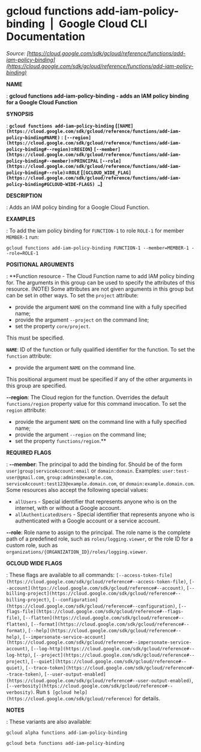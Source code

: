 # gcloud functions add-iam-policy-binding  |  Google Cloud CLI Documentation

*Source: [https://cloud.google.com/sdk/gcloud/reference/functions/add-iam-policy-binding](https://cloud.google.com/sdk/gcloud/reference/functions/add-iam-policy-binding)*

**NAME**

: **gcloud functions add-iam-policy-binding - adds an IAM policy binding for a Google Cloud Function**

**SYNOPSIS**

: **`gcloud functions add-iam-policy-binding` (`[NAME](https://cloud.google.com/sdk/gcloud/reference/functions/add-iam-policy-binding#NAME)` : `[--region](https://cloud.google.com/sdk/gcloud/reference/functions/add-iam-policy-binding#--region)`=`REGION`) `[--member](https://cloud.google.com/sdk/gcloud/reference/functions/add-iam-policy-binding#--member)`=`PRINCIPAL` `[--role](https://cloud.google.com/sdk/gcloud/reference/functions/add-iam-policy-binding#--role)`=`ROLE` [`[GCLOUD_WIDE_FLAG](https://cloud.google.com/sdk/gcloud/reference/functions/add-iam-policy-binding#GCLOUD-WIDE-FLAGS) …`]**

**DESCRIPTION**

: Adds an IAM policy binding for a Google Cloud Function.

**EXAMPLES**

: To add the iam policy binding for `FUNCTION-1` to role
`ROLE-1` for member `MEMBER-1` run:

```
gcloud functions add-iam-policy-binding FUNCTION-1 --member=MEMBER-1 --role=ROLE-1
```

**POSITIONAL ARGUMENTS**

: **Function resource - The Cloud Function name to add IAM policy binding for. The
arguments in this group can be used to specify the attributes of this resource.
(NOTE) Some attributes are not given arguments in this group but can be set in
other ways.
To set the `project` attribute:

- provide the argument `NAME` on the command line with a fully
specified name;
- provide the argument `--project` on the command line;
- set the property `core/project`.

This must be specified.

**`NAME`**:
ID of the function or fully qualified identifier for the function.
To set the `function` attribute:

- provide the argument `NAME` on the command line.

This positional argument must be specified if any of the other arguments in this
group are specified.

**--region**:
The Cloud region for the function. Overrides the default
`functions/region` property value for this command invocation.
To set the `region` attribute:

- provide the argument `NAME` on the command line with a fully
specified name;
- provide the argument `--region` on the command line;
- set the property `functions/region`.**

**REQUIRED FLAGS**

: **--member**:
The principal to add the binding for. Should be of the form
`user|group|serviceAccount:email` or `domain:domain`.
Examples: `user:test-user@gmail.com`,
`group:admins@example.com`,
`serviceAccount:test123@example.domain.com`, or
`domain:example.domain.com`.
Some resources also accept the following special values:

- `allUsers` - Special identifier that represents anyone who is on the
internet, with or without a Google account.
- `allAuthenticatedUsers` - Special identifier that represents anyone
who is authenticated with a Google account or a service account.

**--role**:
Role name to assign to the principal. The role name is the complete path of a
predefined role, such as `roles/logging.viewer`, or the role ID for a
custom role, such as
`organizations/{ORGANIZATION_ID}/roles/logging.viewer`.

**GCLOUD WIDE FLAGS**

: These flags are available to all commands: `[--access-token-file](https://cloud.google.com/sdk/gcloud/reference#--access-token-file)`,
`[--account](https://cloud.google.com/sdk/gcloud/reference#--account)`, `[--billing-project](https://cloud.google.com/sdk/gcloud/reference#--billing-project)`,
`[--configuration](https://cloud.google.com/sdk/gcloud/reference#--configuration)`,
`[--flags-file](https://cloud.google.com/sdk/gcloud/reference#--flags-file)`,
`[--flatten](https://cloud.google.com/sdk/gcloud/reference#--flatten)`, `[--format](https://cloud.google.com/sdk/gcloud/reference#--format)`, `[--help](https://cloud.google.com/sdk/gcloud/reference#--help)`, `[--impersonate-service-account](https://cloud.google.com/sdk/gcloud/reference#--impersonate-service-account)`,
`[--log-http](https://cloud.google.com/sdk/gcloud/reference#--log-http)`,
`[--project](https://cloud.google.com/sdk/gcloud/reference#--project)`, `[--quiet](https://cloud.google.com/sdk/gcloud/reference#--quiet)`, `[--trace-token](https://cloud.google.com/sdk/gcloud/reference#--trace-token)`, `[--user-output-enabled](https://cloud.google.com/sdk/gcloud/reference#--user-output-enabled)`,
`[--verbosity](https://cloud.google.com/sdk/gcloud/reference#--verbosity)`.
Run `$ [gcloud help](https://cloud.google.com/sdk/gcloud/reference)` for details.

**NOTES**

: These variants are also available:

```
gcloud alpha functions add-iam-policy-binding
```

```
gcloud beta functions add-iam-policy-binding
```